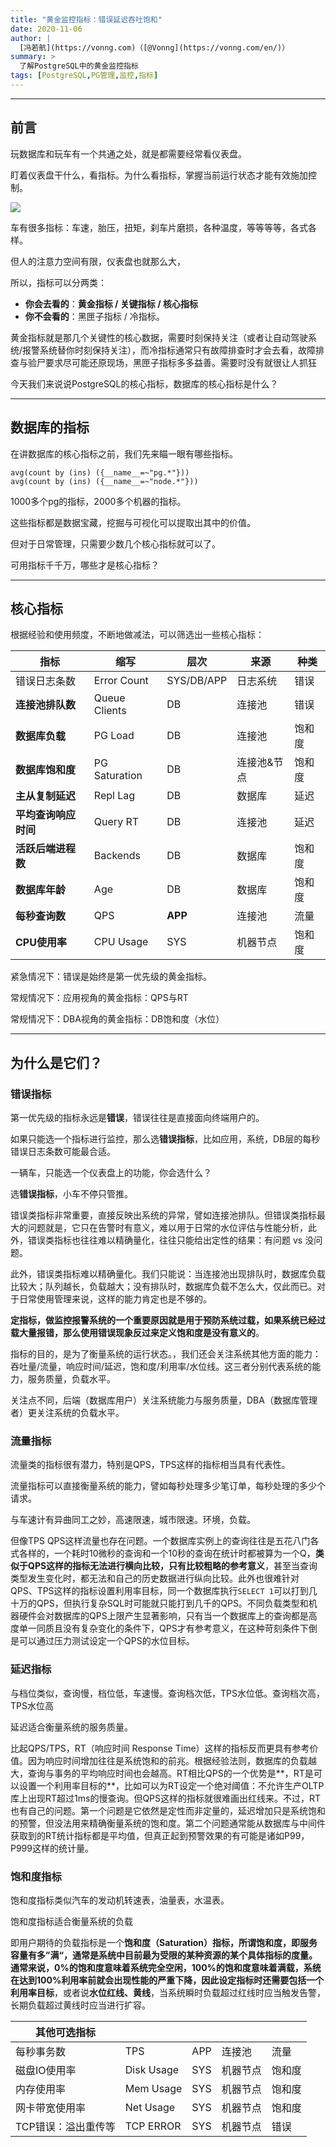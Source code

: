 ```yaml
---
title: "黄金监控指标：错误延迟吞吐饱和"
date: 2020-11-06
author: |
  [冯若航](https://vonng.com)（[@Vonng](https://vonng.com/en/)）
summary: >
  了解PostgreSQL中的黄金监控指标
tags: [PostgreSQL,PG管理,监控,指标]
---
```



----------------

## 前言

玩数据库和玩车有一个共通之处，就是都需要经常看仪表盘。

盯着仪表盘干什么，看指标。为什么看指标，掌握当前运行状态才能有效施加控制。

![](img/blog/golden-metrics-car.jpeg)

车有很多指标：车速，胎压，扭矩，刹车片磨损，各种温度，等等等等，各式各样。

但人的注意力空间有限，仪表盘也就那么大，

所以，指标可以分两类：

* **你会去看的**：**黄金指标 / 关键指标 / 核心指标**
* **你不会看的**：黑匣子指标 / 冷指标。

黄金指标就是那几个关键性的核心数据，需要时刻保持关注（或者让自动驾驶系统/报警系统替你时刻保持关注），而冷指标通常只有故障排查时才会去看，故障排查与验尸要求尽可能还原现场，黑匣子指标多多益善。需要时没有就很让人抓狂

今天我们来说说PostgreSQL的核心指标，数据库的核心指标是什么？


----------------

## 数据库的指标

在讲数据库的核心指标之前，我们先来瞄一眼有哪些指标。

```
avg(count by (ins) ({__name__=~"pg.*"}))
avg(count by (ins) ({__name__=~"node.*"}))
```

1000多个pg的指标，2000多个机器的指标。

这些指标都是数据宝藏，挖掘与可视化可以提取出其中的价值。

但对于日常管理，只需要少数几个核心指标就可以了。

可用指标千千万，哪些才是核心指标？



----------------

## 核心指标

根据经验和使用频度，不断地做减法，可以筛选出一些核心指标：

| 指标           | 缩写            | 层次         | 来源     | 种类  |
|--------------|---------------|------------|--------|-----|
| 错误日志条数       | Error Count   | SYS/DB/APP | 日志系统   | 错误  |
| **连接池排队数**   | Queue Clients | DB         | 连接池    | 错误  |
| **数据库负载**    | PG Load       | DB         | 连接池    | 饱和度 |
| **数据库饱和度**   | PG Saturation | DB         | 连接池&节点 | 饱和度 |
| **主从复制延迟**   | Repl Lag      | DB         | 数据库    | 延迟  |
| **平均查询响应时间** | Query RT      | DB         | 连接池    | 延迟  |
| **活跃后端进程数**  | Backends      | DB         | 数据库    | 饱和度 |
| **数据库年龄**    | Age           | DB         | 数据库    | 饱和度 |
| **每秒查询数**    | QPS           | **APP**    | 连接池    | 流量  |
| **CPU使用率**   | CPU Usage     | SYS        | 机器节点   | 饱和度 |

紧急情况下：错误是始终是第一优先级的黄金指标。

常规情况下：应用视角的黄金指标：QPS与RT

常规情况下：DBA视角的黄金指标：DB饱和度（水位）



----------------

## 为什么是它们？

### **错误指标**

第一优先级的指标永远是**错误**，错误往往是直接面向终端用户的。

如果只能选一个指标进行监控，那么选**错误指标**，比如应用，系统，DB层的每秒错误日志条数可能最合适。

一辆车，只能选一个仪表盘上的功能，你会选什么？

选**错误指标**，小车不停只管推。


错误类指标非常重要，直接反映出系统的异常，譬如连接池排队。但错误类指标最大的问题就是，它只在告警时有意义，难以用于日常的水位评估与性能分析，此外，错误类指标也往往难以精确量化，往往只能给出定性的结果：有问题 vs 没问题。

此外，错误类指标难以精确量化。我们只能说：当连接池出现排队时，数据库负载比较大；队列越长，负载越大；没有排队时，数据库负载不怎么大，仅此而已。对于日常使用管理来说，这样的能力肯定也是不够的。

**定指标，做监控报警系统的一个重要原因就是用于预防系统过载，如果系统已经过载大量报错，那么使用错误现象反过来定义饱和度是没有意义的**。

指标的目的，是为了衡量系统的运行状态。，我们还会关注系统其他方面的能力：吞吐量/流量，响应时间/延迟，饱和度/利用率/水位线。这三者分别代表系统的能力，服务质量，负载水平。

关注点不同，后端（数据库用户）关注系统能力与服务质量，DBA（数据库管理者）更关注系统的负载水平。



### **流量指标**

流量类的指标很有潜力，特别是QPS，TPS这样的指标相当具有代表性。

流量指标可以直接衡量系统的能力，譬如每秒处理多少笔订单，每秒处理的多少个请求。

 与车速计有异曲同工之妙，高速限速，城市限速。环境，负载。

但像TPS QPS这样流量也存在问题。一个数据库实例上的查询往往是五花八门各式各样的，一个耗时10微秒的查询和一个10秒的查询在统计时都被算为一个Q，**类似于QPS这样的指标无法进行横向比较，只有比较粗略的参考意义**，甚至当查询类型发生变化时，都无法和自己的历史数据进行纵向比较。此外也很难针对QPS、TPS这样的指标设置利用率目标，同一个数据库执行`SELECT 1`可以打到几十万的QPS，但执行复杂SQL时可能就只能打到几千的QPS。不同负载类型和机器硬件会对数据库的QPS上限产生显著影响，只有当一个数据库上的查询都是高度单一同质且没有复杂变化的条件下，QPS才有参考意义，在这种苛刻条件下倒是可以通过压力测试设定一个QPS的水位目标。



### **延迟指标**

与档位类似，查询慢，档位低，车速慢。查询档次低，TPS水位低。查询档次高，TPS水位高

延迟适合衡量系统的服务质量。

比起QPS/TPS，RT（响应时间 Response Time）这样的指标反而更具有参考价值。因为响应时间增加往往是系统饱和的前兆。根据经验法则，数据库的负载越大，查询与事务的平均响应时间也会越高。RT相比QPS的一个优势是**，RT是可以设置一个利用率目标的**，比如可以为RT设定一个绝对阈值：不允许生产OLTP库上出现RT超过1ms的慢查询。但QPS这样的指标就很难画出红线来。不过，RT也有自己的问题。第一个问题是它依然是定性而非定量的，延迟增加只是系统饱和的预警，但没法用来精确衡量系统的饱和度。第二个问题通常能从数据库与中间件获取到的RT统计指标都是平均值，但真正起到预警效果的有可能是诸如P99，P999这样的统计量。



### **饱和度指标**

饱和度指标类似汽车的发动机转速表，油量表，水温表。

饱和度指标适合衡量系统的负载

即用户期待的负载指标是一个**饱和度（Saturation）**指标，所谓饱和度，即服务容量有多”满“，通常是系统中目前最为受限的某种资源的某个具体指标的度量。通常来说，0%的饱和度意味着系统完全空闲，100%的饱和度意味着满载，系统在达到100%利用率前就会出现性能的严重下降，因此设定指标时还需要包括一个**利用率目标**，或者说**水位红线、黄线**，当系统瞬时负载超过红线时应当触发告警，长期负载超过黄线时应当进行扩容。

| **其他可选指标**  |            |     |      |     |
|-------------|------------|-----|------|-----|
| 每秒事务数       | TPS        | APP | 连接池  | 流量  |
| 磁盘IO使用率     | Disk Usage | SYS | 机器节点 | 饱和度 |
| 内存使用率       | Mem Usage  | SYS | 机器节点 | 饱和度 |
| 网卡带宽使用率     | Net Usage  | SYS | 机器节点 | 饱和度 |
| TCP错误：溢出重传等 | TCP ERROR  | SYS | 机器节点 | 错误  |


